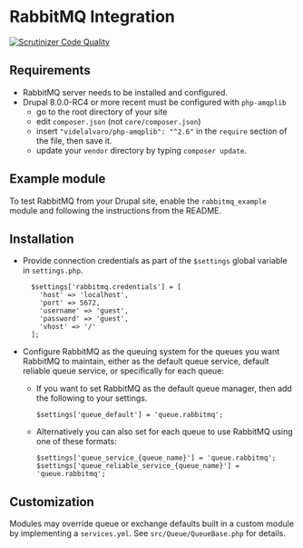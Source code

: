 RabbitMQ Integration
====================

[![Scrutinizer Code Quality](https://scrutinizer-ci.com/g/comicrelief/rabbitmq/badges/quality-score.png?b=8.x-1.x)](https://scrutinizer-ci.com/g/comicrelief/rabbitmq/?branch=8.x-1.x)

Requirements
------------

* RabbitMQ server needs to be installed and configured.
* Drupal 8.0.0-RC4 or more recent must be configured with `php-amqplib`
    * go to the root directory of your site
    * edit `composer.json` (not `core/composer.json`)
    * insert `"videlalvaro/php-amqplib": "^2.6"` in the `require` section of
      the file, then save it.
    * update your `vendor` directory by typing `composer update`.

Example module
--------------

To test RabbitMQ from your Drupal site, enable the `rabbitmq_example` module and following the instructions from the README.

Installation
------------

* Provide connection credentials as part of the `$settings` global variable in
  `settings.php`.

        $settings['rabbitmq.credentials'] = [
          'host' => 'localhost',
          'port' => 5672,
          'username' => 'guest',
          'password' => 'guest',
          'vhost' => '/'
        ];

* Configure RabbitMQ as the queuing system for the queues you want RabbitMQ to
  maintain, either as the default queue service, default reliable queue service,
  or specifically for each queue:
    * If you want to set RabbitMQ as the default queue manager, then add the
      following to your settings.

          $settings['queue_default'] = 'queue.rabbitmq';
    * Alternatively you can also set for each queue to use RabbitMQ using one
      of these formats:

          $settings['queue_service_{queue_name}'] = 'queue.rabbitmq';
          $settings['queue_reliable_service_{queue_name}'] = 'queue.rabbitmq';

Customization
-------------

Modules may override queue or exchange defaults built in a custom module by implementing
a `services.yml`. See `src/Queue/QueueBase.php` for details.
